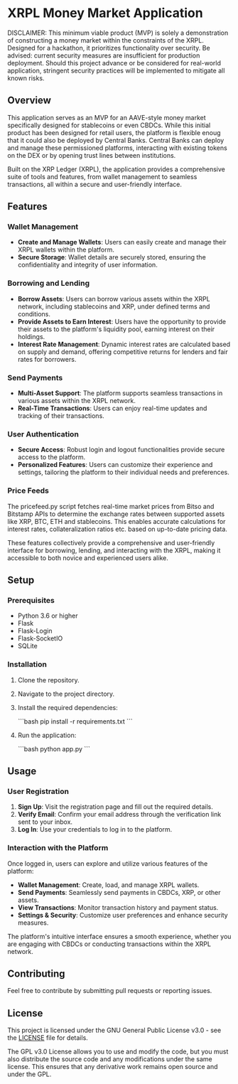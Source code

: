 # XRPL Money Market Application

DISCLAIMER: This minimum viable product (MVP) is solely a demonstration of constructing a money market within the constraints of the XRPL. Designed for a hackathon, it prioritizes functionality over security. Be advised: current security measures are insufficient for production deployment. Should this project advance or be considered for real-world application, stringent security practices will be implemented to mitigate all known risks.

## Overview

This application serves as an MVP for an AAVE-style money market specifically designed for stablecoins or even CBDCs. While this initial product has been designed for retail users, the platform is flexible enoug that it could also be deployed by Central Banks. Central Banks can deploy and manage these permissioned platforms, interacting with existing tokens on the DEX or by opening trust lines between institutions.

Built on the XRP Ledger (XRPL), the application provides a comprehensive suite of tools and features, from wallet management to seamless transactions, all within a secure and user-friendly interface.

## Features

### Wallet Management
- **Create and Manage Wallets**: Users can easily create and manage their XRPL wallets within the platform.
- **Secure Storage**: Wallet details are securely stored, ensuring the confidentiality and integrity of user information.

### Borrowing and Lending
- **Borrow Assets**: Users can borrow various assets within the XRPL network, including stablecoins and XRP, under defined terms and conditions.
- **Provide Assets to Earn Interest**: Users have the opportunity to provide their assets to the platform's liquidity pool, earning interest on their holdings.
- **Interest Rate Management**: Dynamic interest rates are calculated based on supply and demand, offering competitive returns for lenders and fair rates for borrowers.

### Send Payments
- **Multi-Asset Support**: The platform supports seamless transactions in various assets within the XRPL network.
- **Real-Time Transactions**: Users can enjoy real-time updates and tracking of their transactions.

### User Authentication
- **Secure Access**: Robust login and logout functionalities provide secure access to the platform.
- **Personalized Features**: Users can customize their experience and settings, tailoring the platform to their individual needs and preferences.


### Price Feeds
The pricefeed.py script fetches real-time market prices from Bitso and Bitstamp APIs to determine the exchange rates between supported assets like XRP, BTC, ETH and stablecoins. This enables accurate calculations for interest rates, collateralization ratios etc. based on up-to-date pricing data.

These features collectively provide a comprehensive and user-friendly interface for borrowing, lending, and interacting with the XRPL, making it accessible to both novice and experienced users alike.


## Setup

### Prerequisites
- Python 3.6 or higher
- Flask
- Flask-Login
- Flask-SocketIO
- SQLite

### Installation

1. Clone the repository.
2. Navigate to the project directory.
3. Install the required dependencies:

   \`\`\`bash
   pip install -r requirements.txt
   \`\`\`

4. Run the application:

   \`\`\`bash
   python app.py
   \`\`\`

## Usage

### User Registration

1. **Sign Up**: Visit the registration page and fill out the required details.
2. **Verify Email**: Confirm your email address through the verification link sent to your inbox.
3. **Log In**: Use your credentials to log in to the platform.

### Interaction with the Platform

Once logged in, users can explore and utilize various features of the platform:

- **Wallet Management**: Create, load, and manage XRPL wallets.
- **Send Payments**: Seamlessly send payments in CBDCs, XRP, or other assets.
- **View Transactions**: Monitor transaction history and payment status.
- **Settings & Security**: Customize user preferences and enhance security measures.

The platform's intuitive interface ensures a smooth experience, whether you are engaging with CBDCs or conducting transactions within the XRPL network.

## Contributing

Feel free to contribute by submitting pull requests or reporting issues.

## License

This project is licensed under the GNU General Public License v3.0 - see the [LICENSE](LICENSE) file for details.

The GPL v3.0 License allows you to use and modify the code, but you must also distribute the source code and any modifications under the same license. This ensures that any derivative work remains open source and under the GPL.
